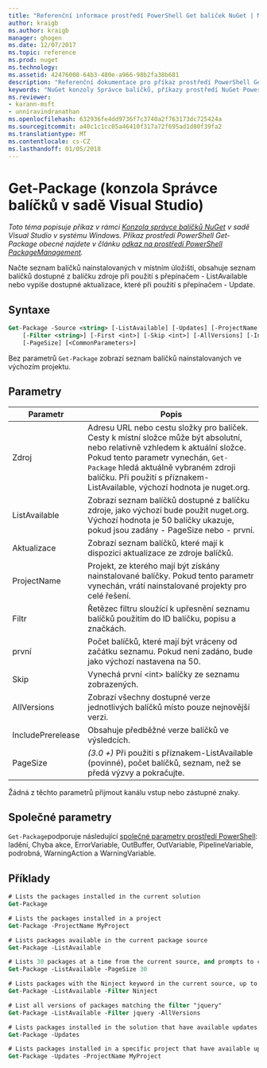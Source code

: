 ```yaml
---
title: "Referenční informace prostředí PowerShell Get balíček NuGet | Microsoft Docs"
author: kraigb
ms.author: kraigb
manager: ghogen
ms.date: 12/07/2017
ms.topic: reference
ms.prod: nuget
ms.technology: 
ms.assetid: 42476008-64b3-480e-a966-98b2fa38b681
description: "Referenční dokumentace pro příkaz prostředí PowerShell Get-balíčku v konzole Správce balíčků NuGet v sadě Visual Studio."
keywords: "NuGet konzoly Správce balíčků, příkazy prostředí NuGet Powershell, NuGet Powershell odkaz, Get-Package"
ms.reviewer:
- karann-msft
- unniravindranathan
ms.openlocfilehash: 632936fe4dd9736f7c3740a2f763173dc725424a
ms.sourcegitcommit: a40c1c1cc05a46410f317a72f695ad1d80f39fa2
ms.translationtype: MT
ms.contentlocale: cs-CZ
ms.lasthandoff: 01/05/2018
---
```

# <a name="get-package-package-manager-console-in-visual-studio"></a>Get-Package (konzola Správce balíčků v sadě Visual Studio)

*Toto téma popisuje příkaz v rámci [Konzola správce balíčků NuGet](Package-Manager-Console.md) v sadě Visual Studio v systému Windows. Příkaz prostředí PowerShell Get-Package obecné najdete v článku [odkaz na prostředí PowerShell PackageManagement](/powershell/module/packagemanagement/?view=powershell-6).*

Načte seznam balíčků nainstalovaných v místním úložišti, obsahuje seznam balíčků dostupné z balíčku zdroje při použití s přepínačem - ListAvailable nebo vypíše dostupné aktualizace, které při použití s přepínačem - Update.

## <a name="syntax"></a>Syntaxe

```ps
Get-Package -Source <string> [-ListAvailable] [-Updates] [-ProjectName <string>]
    [-Filter <string>] [-First <int>] [-Skip <int>] [-AllVersions] [-IncludePrerelease]
    [-PageSize] [<CommonParameters>]
```

Bez parametrů `Get-Package` zobrazí seznam balíčků nainstalovaných ve výchozím projektu.

## <a name="parameters"></a>Parametry

| Parametr | Popis |
| --- | --- |
| Zdroj | Adresu URL nebo cestu složky pro balíček. Cesty k místní složce může být absolutní, nebo relativně vzhledem k aktuální složce. Pokud tento parametr vynechán, `Get-Package` hledá aktuálně vybraném zdroji balíčku. Při použití s příznakem-ListAvailable, výchozí hodnota je nuget.org. |
| ListAvailable | Zobrazí seznam balíčků dostupné z balíčku zdroje, jako výchozí bude použit nuget.org. Výchozí hodnota je 50 balíčky ukazuje, pokud jsou zadány - PageSize nebo - první. |
| Aktualizace | Zobrazí seznam balíčků, které mají k dispozici aktualizace ze zdroje balíčků. |
| ProjectName | Projekt, ze kterého mají být získány nainstalované balíčky. Pokud tento parametr vynechán, vrátí nainstalované projekty pro celé řešení. |
| Filtr | Řetězec filtru sloužící k upřesnění seznamu balíčků použitím do ID balíčku, popisu a značkách. |
| první | Počet balíčků, které mají být vráceny od začátku seznamu. Pokud není zadáno, bude jako výchozí nastavena na 50. |
| Skip | Vynechá první &lt;int&gt; balíčky ze seznamu zobrazených.  |
| AllVersions | Zobrazí všechny dostupné verze jednotlivých balíčků místo pouze nejnovější verzi. |
| IncludePrerelease | Obsahuje předběžné verze balíčků ve výsledcích. |
| PageSize | *(3.0 +)*  Při použití s příznakem-ListAvailable (povinné), počet balíčků, seznam, než se předá výzvy a pokračujte. |

Žádná z těchto parametrů přijmout kanálu vstup nebo zástupné znaky.

## <a name="common-parameters"></a>Společné parametry

`Get-Package`podporuje následující [společné parametry prostředí PowerShell](http://go.microsoft.com/fwlink/?LinkID=113216): ladění, Chyba akce, ErrorVariable, OutBuffer, OutVariable, PipelineVariable, podrobná, WarningAction a WarningVariable.

## <a name="examples"></a>Příklady

```ps
# Lists the packages installed in the current solution
Get-Package

# Lists the packages installed in a project
Get-Package -ProjectName MyProject

# Lists packages available in the current package source
Get-Package -ListAvailable

# Lists 30 packages at a time from the current source, and prompts to continue if more are available
Get-Package -ListAvailable -PageSize 30

# Lists packages with the Ninject keyword in the current source, up to 50
Get-Package -ListAvailable -Filter Ninject

# List all versions of packages matching the filter "jquery"
Get-Package -ListAvailable -Filter jquery -AllVersions

# Lists packages installed in the solution that have available updates
Get-Package -Updates

# Lists packages installed in a specific project that have available updates
Get-Package -Updates -ProjectName MyProject
```


